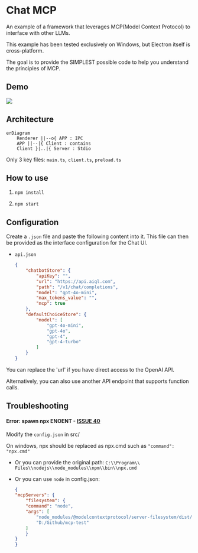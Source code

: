 # Chat MCP

An example of a framework that leverages MCP(Model Context Protocol) to interface with other LLMs.

This example has been tested exclusively on Windows, but Electron itself is cross-platform.

The goal is to provide the SIMPLEST possible code to help you understand the principles of MCP.

## Demo
![](./demo.gif)

## Architecture

```mermaid
erDiagram
    Renderer ||--o{ APP : IPC
    APP ||--|{ Client : contains
    Client }|..|{ Server : Stdio
```

Only 3 key files: `main.ts`, `client.ts`, `preload.ts`

## How to use

1. `npm install`

2. `npm start`

## Configuration

Create a `.json` file and paste the following content into it. This file can then be provided as the interface configuration for the Chat UI.

- `api.json`
    ```json
    {
        "chatbotStore": {
            "apiKey": "",
            "url": "https://api.aiql.com",
            "path": "/v1/chat/completions",
            "model": "gpt-4o-mini",
            "max_tokens_value": "",
            "mcp": true
        },
        "defaultChoiceStore": {
            "model": [
                "gpt-4o-mini",
                "gpt-4o",
                "gpt-4",
                "gpt-4-turbo"
            ]
        }
    }
    ```

You can replace the 'url' if you have direct access to the OpenAI API.

Alternatively, you can also use another API endpoint that supports function calls.

## Troubleshooting

#### Error: spawn npx ENOENT - [ISSUE 40](https://github.com/modelcontextprotocol/servers/issues/40)

Modify the `config.json` in src/

On windows, npx should be replaced as npx.cmd such as `"command": "npx.cmd"`

- Or you can provide the original path: `C:\\Program\\ Files\\nodejs\\node_modules\\npm\\bin\\npx.cmd`

- Or you can use `node` in config.json: 
    ```json
    {
    "mcpServers": {
        "filesystem": {
        "command": "node",
        "args": [
            "node_modules/@modelcontextprotocol/server-filesystem/dist/index.js",
            "D:/Github/mcp-test"
        ]
        }
    }
    }
    ```